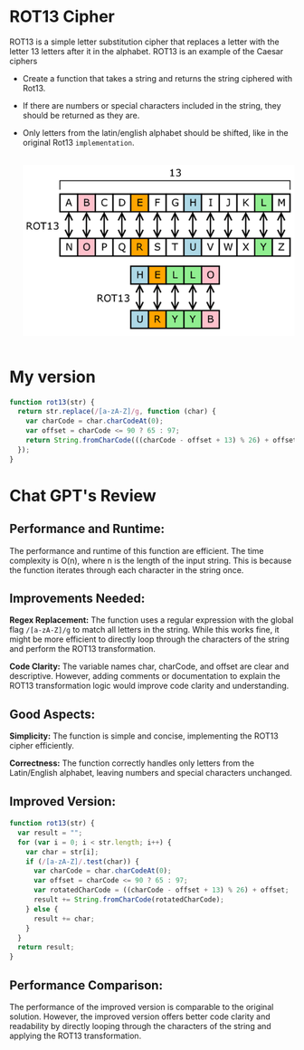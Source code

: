 # ROT13 Cipher

ROT13 is a simple letter substitution cipher that replaces a letter with the letter 13 letters after it in the alphabet. ROT13 is an example of the Caesar ciphers

- Create a function that takes a string and returns the string ciphered with Rot13.
- If there are numbers or special characters included in the string, they should be returned as they are.
- Only letters from the latin/english alphabet should be shifted, like in the original Rot13 `implementation`.

  <br >

  <img src="./ROT13.png" alt="drawing" style="width:500px; display: block; margin-inline: auto"/>

  <br >

# My version

```javascript
function rot13(str) {
  return str.replace(/[a-zA-Z]/g, function (char) {
    var charCode = char.charCodeAt(0);
    var offset = charCode <= 90 ? 65 : 97;
    return String.fromCharCode(((charCode - offset + 13) % 26) + offset);
  });
}
```

# Chat GPT's Review

## Performance and Runtime:

The performance and runtime of this function are efficient. The time complexity is O(n), where n is the length of the input string. This is because the function iterates through each character in the string once.

## Improvements Needed:

**Regex Replacement:** The function uses a regular expression with the global flag `/[a-zA-Z]/g` to match all letters in the string. While this works fine, it might be more efficient to directly loop through the characters of the string and perform the ROT13 transformation.

**Code Clarity:** The variable names char, charCode, and offset are clear and descriptive. However, adding comments or documentation to explain the ROT13 transformation logic would improve code clarity and understanding.

## Good Aspects:

**Simplicity:** The function is simple and concise, implementing the ROT13 cipher efficiently.

**Correctness:** The function correctly handles only letters from the Latin/English alphabet, leaving numbers and special characters unchanged.

## Improved Version:

```javascript
function rot13(str) {
  var result = "";
  for (var i = 0; i < str.length; i++) {
    var char = str[i];
    if (/[a-zA-Z]/.test(char)) {
      var charCode = char.charCodeAt(0);
      var offset = charCode <= 90 ? 65 : 97;
      var rotatedCharCode = ((charCode - offset + 13) % 26) + offset;
      result += String.fromCharCode(rotatedCharCode);
    } else {
      result += char;
    }
  }
  return result;
}
```

## Performance Comparison:

The performance of the improved version is comparable to the original solution. However, the improved version offers better code clarity and readability by directly looping through the characters of the string and applying the ROT13 transformation.
